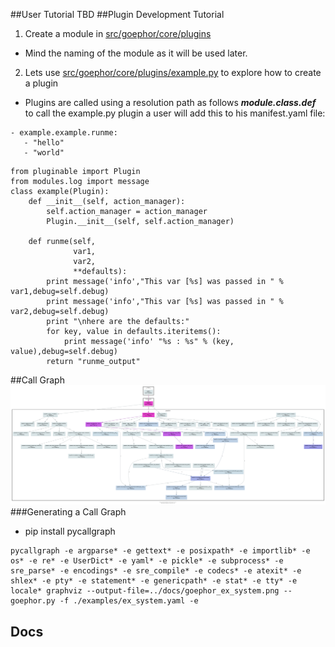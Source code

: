 ##User Tutorial
TBD
##Plugin Development Tutorial
1. Create a module in [src/goephor/core/plugins](../src/goephor/core/plugins)
  * Mind the naming of the module as it will be used later.
2. Lets use [src/goephor/core/plugins/example.py](../src/goephor/core/plugins/example.py) to explore how to create a plugin
  * Plugins are called using a resolution path as follows ***module.class.def*** to call the example.py plugin a user will add this to his manifest.yaml file:
  ```
  - example.example.runme:
     - "hello"
     - "world"
  ```

```
from pluginable import Plugin
from modules.log import message
class example(Plugin):
    def __init__(self, action_manager):
        self.action_manager = action_manager
        Plugin.__init__(self, self.action_manager)

    def runme(self,
              var1,
              var2,
              **defaults):
        print message('info',"This var [%s] was passed in " % var1,debug=self.debug)
        print message('info',"This var [%s] was passed in " % var2,debug=self.debug)
        print "\nhere are the defaults:"
        for key, value in defaults.iteritems():
            print message('info' "%s : %s" % (key, value),debug=self.debug)
        return "runme_output"
```

##Call Graph
![Alt text](goephor_ex_system.png?raw=true "goephorcall")
###Generating a Call Graph
* pip install pycallgraph
```
pycallgraph -e argparse* -e gettext* -e posixpath* -e importlib* -e os* -e re* -e UserDict* -e yaml* -e pickle* -e subprocess* -e sre_parse* -e encodings* -e sre_compile* -e codecs* -e atexit* -e shlex* -e pty* -e statement* -e genericpath* -e stat* -e tty* -e locale* graphviz --output-file=../docs/goephor_ex_system.png -- goephor.py -f ./examples/ex_system.yaml -e
```
## Docs ##
